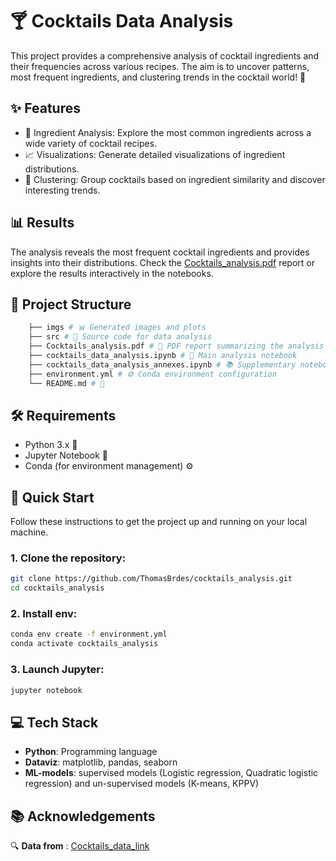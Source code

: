 # 🍸 Cocktails Data Analysis

This project provides a comprehensive analysis of cocktail ingredients and their frequencies across various recipes. The aim is to uncover patterns, most frequent ingredients, and clustering trends in the cocktail world! 🥂

## ✨ Features

- 🍋 Ingredient Analysis: Explore the most common ingredients across a wide variety of cocktail recipes.
- 📈 Visualizations: Generate detailed visualizations of ingredient distributions.
- 🍹 Clustering: Group cocktails based on ingredient similarity and discover interesting trends.

## 📊 Results

The analysis reveals the most frequent cocktail ingredients and provides insights into their distributions. Check the [Cocktails_analysis.pdf](Cocktails_analysis.pdf) report or explore the results interactively in the notebooks.

## 📁 Project Structure
```bash
    ├── imgs # 📊 Generated images and plots 
    ├── src # 🧠 Source code for data analysis 
    ├── Cocktails_analysis.pdf # 📄 PDF report summarizing the analysis 
    ├── cocktails_data_analysis.ipynb # 📝 Main analysis notebook 
    ├── cocktails_data_analysis_annexes.ipynb # 📚 Supplementary notebook 
    ├── environment.yml # ⚙️ Conda environment configuration 
    └── README.md # 📖
 ```

## 🛠️ Requirements

- Python 3.x 🐍
- Jupyter Notebook 📒
- Conda (for environment management) ⚙️


## 🚀 Quick Start

Follow these instructions to get the project up and running on your local machine.

### 1. Clone the repository:

```bash
git clone https://github.com/ThomasBrdes/cocktails_analysis.git
cd cocktails_analysis
```

### 2. Install env:

```bash
conda env create -f environment.yml
conda activate cocktails_analysis
```

### 3. Launch Jupyter:

```bash
jupyter notebook
```

## 💻 Tech Stack

- **Python**: Programming language
- **Dataviz**: matplotlib, pandas, seaborn
- **ML-models**: supervised models (Logistic regression, Quadratic logistic regression) and un-supervised models (K-means, KPPV)


## 📚 Acknowledgements

🔍 **Data from** : [Cocktails_data_link](https://github.com/rfordatascience/tidytuesday/blob/master/data/2020/2020-05-26/readme.md)
